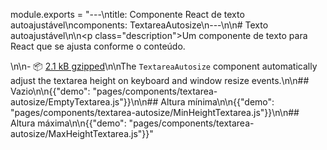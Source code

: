 module.exports = "---\ntitle: Componente React de texto autoajustável\ncomponents: TextareaAutosize\n---\n\n# Texto autoajustável\n\n<p class=\"description\">Um componente de texto para React que se ajusta conforme o conteúdo.</p>\n\n- 📦 [2.1 kB gzipped](/size-snapshot)\n\nThe `TextareaAutosize` component automatically adjust the textarea height on keyboard and window resize events.\n\n## Vazio\n\n{{\"demo\": \"pages/components/textarea-autosize/EmptyTextarea.js\"}}\n\n## Altura mínima\n\n{{\"demo\": \"pages/components/textarea-autosize/MinHeightTextarea.js\"}}\n\n## Altura máxima\n\n{{\"demo\": \"pages/components/textarea-autosize/MaxHeightTextarea.js\"}}"